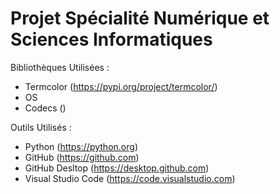 # Projet Spécialité Numérique et Sciences Informatiques

Bibliothèques Utilisées : 

- Termcolor (https://pypi.org/project/termcolor/)
- OS
- Codecs ()

Outils Utilisés :

- Python (https://python.org)
- GitHub (https://github.com)
- GitHub Desltop (https://desktop.github.com)
- Visual Studio Code (https://code.visualstudio.com)